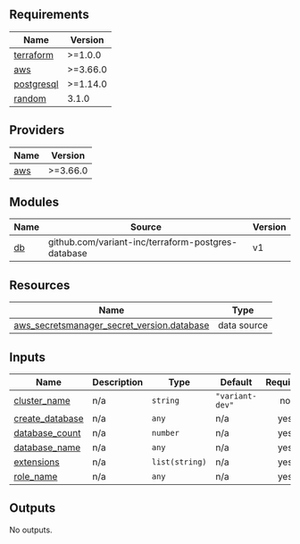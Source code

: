 ## Requirements

| Name | Version |
|------|---------|
| <a name="requirement_terraform"></a> [terraform](#requirement\_terraform) | >=1.0.0 |
| <a name="requirement_aws"></a> [aws](#requirement\_aws) | >=3.66.0 |
| <a name="requirement_postgresql"></a> [postgresql](#requirement\_postgresql) | >=1.14.0 |
| <a name="requirement_random"></a> [random](#requirement\_random) | 3.1.0 |

## Providers

| Name | Version |
|------|---------|
| <a name="provider_aws"></a> [aws](#provider\_aws) | >=3.66.0 |

## Modules

| Name | Source | Version |
|------|--------|---------|
| <a name="module_db"></a> [db](#module\_db) | github.com/variant-inc/terraform-postgres-database | v1 |

## Resources

| Name | Type |
|------|------|
| [aws_secretsmanager_secret_version.database](https://registry.terraform.io/providers/hashicorp/aws/latest/docs/data-sources/secretsmanager_secret_version) | data source |

## Inputs

| Name | Description | Type | Default | Required |
|------|-------------|------|---------|:--------:|
| <a name="input_cluster_name"></a> [cluster\_name](#input\_cluster\_name) | n/a | `string` | `"variant-dev"` | no |
| <a name="input_create_database"></a> [create\_database](#input\_create\_database) | n/a | `any` | n/a | yes |
| <a name="input_database_count"></a> [database\_count](#input\_database\_count) | n/a | `number` | n/a | yes |
| <a name="input_database_name"></a> [database\_name](#input\_database\_name) | n/a | `any` | n/a | yes |
| <a name="input_extensions"></a> [extensions](#input\_extensions) | n/a | `list(string)` | n/a | yes |
| <a name="input_role_name"></a> [role\_name](#input\_role\_name) | n/a | `any` | n/a | yes |

## Outputs

No outputs.
